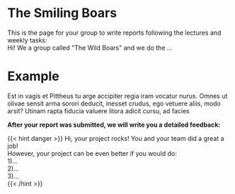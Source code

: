 # **The Smiling Boars**

This is the page for your group to write reports following the lectures and weekly tasks:  
Hi! We a group called "The Wild Boars" and we do the ...

# **Example**

Est in vagis et Pittheus tu arge accipiter regia iram vocatur nurus. Omnes ut olivae sensit arma sorori deducit, inesset crudus, ego vetuere aliis, modo arsit? Utinam rapta fiducia valuere litora adicit cursu, ad facies

**After your report was submitted, we will write you a detailed feedback:** 

{{< hint danger >}}
Hi, your project rocks! You and your team did a great a job!  
However, your project can be even better if you would do:   
1)...  
2)...  
3)...  
{{< /hint >}}
